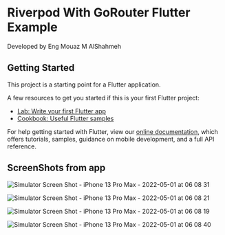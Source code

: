 # Riverpod With GoRouter Flutter Example

Developed by Eng Mouaz M AlShahmeh

## Getting Started

This project is a starting point for a Flutter application.

A few resources to get you started if this is your first Flutter project:

- [Lab: Write your first Flutter app](https://flutter.dev/docs/get-started/codelab)
- [Cookbook: Useful Flutter samples](https://flutter.dev/docs/cookbook)

For help getting started with Flutter, view our
[online documentation](https://flutter.dev/docs), which offers tutorials,
samples, guidance on mobile development, and a full API reference.

## ScreenShots from app

![Simulator Screen Shot - iPhone 13 Pro Max - 2022-05-01 at 06 08 31](https://user-images.githubusercontent.com/86870601/166130622-a44273af-036c-4b06-b771-94c1a267969f.png)

![Simulator Screen Shot - iPhone 13 Pro Max - 2022-05-01 at 06 08 21](https://user-images.githubusercontent.com/86870601/166130632-e957c4be-8d9f-4735-8e41-0b973fdd4995.png)

![Simulator Screen Shot - iPhone 13 Pro Max - 2022-05-01 at 06 08 19](https://user-images.githubusercontent.com/86870601/166130635-4275765d-f07f-47d9-9d58-4f29f9b4d5f3.png)

![Simulator Screen Shot - iPhone 13 Pro Max - 2022-05-01 at 06 08 40](https://user-images.githubusercontent.com/86870601/166130645-7758272c-8de5-4427-aced-8e0865f17776.png)

